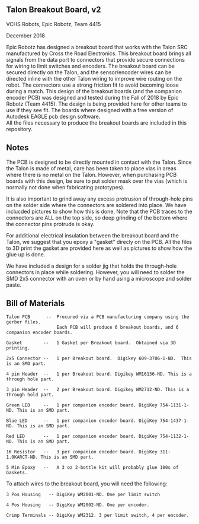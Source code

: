 Talon Breakout Board, v2
------------------------

VCHS Robots, Epic Robotz, Team 4415

December 2018

Epic Robotz has designed a breakout board that works with the Talon SRC manufactured by Cross
the Road Electronics.    This breakout board brings all signals from the data port to connectors
that provide secure connections for wiring to limit switches and encoders.  The breakout board
can be secured directly on the Talon, and the sensor/encoder wires can be directed inline with
the other Talon wiring to improve wire routing on the robot.  The connectors use a strong friction
fit to avoid becoming loose during a match.   This design of the breakout boards (and the
companion encoder PCB) was designed and tested during the Fall of 2018 by Epic Robotz
(Team 4415).  The design is being provided here for other teams to use if they see fit.
The boards where designed with a free version of Autodesk EAGLE pcb design software.  
All the files necessary to produce the breakout boards are included in this repository.

Notes
-----

The PCB is designed to be directly mounted in contact with the Talon.  Since the Talon is made of 
metal, care has been taken to place vias in areas where there is no metal on the Talon. However, 
when purchasing PCB boards with this design, be sure to put solder mask over the vias (which
is normally not done when fabricating prototypes).

It is also important to grind away any excess protrusion of through-hole pins on the solder side where
the connectors are soldered into place.  We have inclucded pictures to show how this is done.  Note
that the PCB traces to the connectors are ALL on the top side, so deep grinding of the bottom where
the connector pins protrude is okay.

For additional electrical insulation between the breakout board and the Talon, we suggest that you
epoxy a "gasket" direcly on the PCB.  All the files to 3D print the gasket are provided here as well
as pictures to show how the glue up is done.

We have included a design for a solder jig that holds the through-hole connectors in place while
soldering.  However, you will need to solder the SMD 2x5 connector with an oven or by hand
using a microscope and solder paste.


Bill of Materials
-----------------

    Talon PCB      --  Procured via a PCB manufacturing company using the gerber files.
                       Each PCB will produce 6 breakout boards, and 6 companion encoder boards.
    
    Gasket        --   1 Gasket per Breakout board.  Obtained via 3D printing.
    
    2x5 Connector --   1 per Breakout board.  Digikey 609-3706-1-ND.  This is an SMD part.
    
    4 pin Header  --   1 per Breakout board. Digikey WM16136-ND. This is a through hole part.
    
    3 pin Header  --   2 per Breakout board. Digikey WM2712-ND. This is a through hold part.
    
    Green LED     --   1 per companion encoder board. DigiKey 754-1131-1-ND. This is an SMD part.
    
    Blue LED      --   1 per companion encoder board. DigiKey 754-1437-1-ND. This is an SMD part.
    
    Red LED       --   1 per companion encoder board. DigiKey 754-1132-1-ND. This is an SMD part.
    
    1K Resistor   --   3 per companion encoder board. DigiKey 311-1.0KARCT-ND. This is an SMD part.

    5 Min Epoxy   --   A 3 oz 2-bottle kit will probably glue 100s of Gaskets.

To attach wires to the breakout board, you will need the following:

    3 Pos Housing   -- DigiKey WM2001-ND. One per limit switch

    4 Pos Housing   -- DigiKey WM2002-ND. One per encoder.
    
    Crimp Terminals -- DigiKey WM2312. 3 per limit switch, 4 per encoder.






